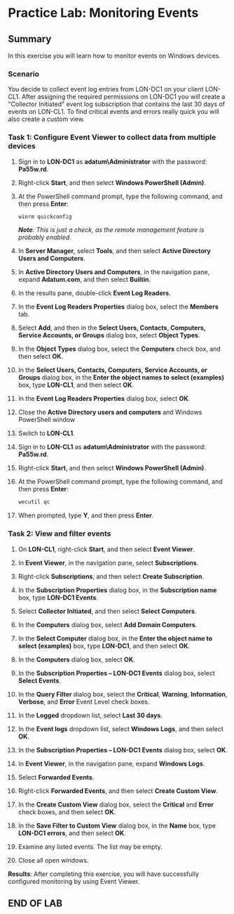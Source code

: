 # Practice Lab: Monitoring Events

## Summary

In this exercise you will learn how to monitor events on Windows devices.

### Scenario

You decide to collect event log entries from LON-DC1 on your client LON-CL1. After assigning the required permissions on LON-DC1 you will create a "Collector Initiated" event log subscription that contains the last 30 days of events on LON-CL1. To find critical events and errors really quick you will also create a custom view.

### Task 1: Configure Event Viewer to collect data from multiple devices

1. Sign in to **LON-DC1** as **adatum\\Administrator** with the password: **Pa55w.rd**.

1. Right-click **Start**, and then select **Windows PowerShell (Admin)**.

1. At the PowerShell command prompt, type the following command, and then press **Enter**:

    ```bat
    winrm quickconfig
    ```

    _**Note**: This is just a check, as the remote management feature is probably enabled._

1. In **Server Manager**, select **Tools**, and then select **Active Directory
    Users and Computers**.

1. In **Active Directory Users and Computers**, in the navigation pane, expand
    **Adatum.com**, and then select **Builtin**.

1. In the results pane, double-click **Event Log Readers**.

1. In the **Event Log Readers Properties** dialog box, select the **Members** tab.

1. Select **Add**, and then in the **Select Users, Contacts, Computers, Service
    Accounts, or Groups** dialog box, select **Object Types**.

1. In the **Object Types** dialog box, select the **Computers** check box, and
    then select **OK**.

1. In the **Select Users, Contacts, Computers, Service Accounts, or Groups**
    dialog box, in the **Enter the object names to select (examples)** box, type
    **LON-CL1**, and then select **OK**.

1. In the **Event Log Readers Properties** dialog box, select **OK**.

1. Close the **Active Directory users and computers** and Windows PowerShell window

1. Switch to **LON-CL1**.

1. Sign in to **LON-CL1** as **adatum\\Administrator** with the password: **Pa55w.rd**.

1. Right-click **Start**, and then select **Windows PowerShell (Admin)**.

1. At the PowerShell command prompt, type the following command, and then press **Enter**:

    ```bat
    wecutil qc
    ```

1. When prompted, type **Y**, and then press **Enter**.

### Task 2: View and filter events

1. On **LON-CL1**, right-click **Start**, and then select **Event Viewer**.

1. In **Event Viewer**, in the navigation pane, select **Subscriptions**.

1. Right-click **Subscriptions**, and then select **Create Subscription**.

1. In the **Subscription Properties** dialog box, in the **Subscription name**
    box, type **LON-DC1 Events**.

1. Select **Collector Initiated**, and then select **Select Computers**.

1. In the **Computers** dialog box, select **Add Domain Computers**.

1. In the **Select Computer** dialog box, in the **Enter the object name to
    select (examples)** box, type **LON-DC1**, and then select **OK**.

1. In the **Computers** dialog box, select **OK**.

1. In the **Subscription Properties – LON-DC1 Events** dialog box, select
    **Select Events**.

1. In the **Query Filter** dialog box, select the **Critical**, **Warning**,
    **Information**, **Verbose**, and **Error** Event Level check boxes.

1. In the **Logged** dropdown list, select **Last 30 days**.

1. In the **Event logs** dropdown list, select **Windows Logs**, and then select **OK**.

1. In the **Subscription Properties – LON-DC1 Events** dialog box, select
    **OK**.

1. In **Event Viewer**, in the navigation pane, expand **Windows Logs**.

1. Select **Forwarded Events**.

1. Right-click **Forwarded Events**, and then select **Create Custom View**.

1. In the **Create Custom View** dialog box, select the **Critical** and
    **Error** check boxes, and then select **OK**.

1. In the **Save Filter to Custom View** dialog box, in the **Name** box, type
    **LON-DC1 errors**, and then select **OK**.

1. Examine any listed events. The list may be empty.

1. Close all open windows.

**Results**: After completing this exercise, you will have successfully configured monitoring by using Event Viewer.

## END OF LAB

